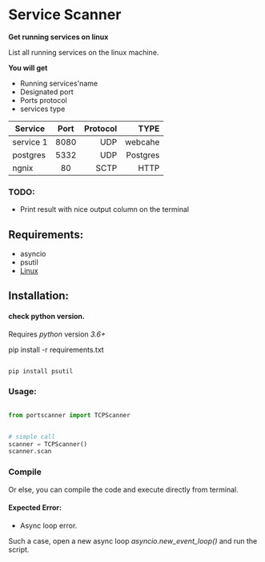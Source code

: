 # Service Scanner

**Get running services on linux**

List all running services on the linux machine. 


**You will get**

- Running services'name
- Designated port
- Ports protocol
- services type


| Service       |  Port      | Protocol | TYPE     |
| ------------- |:----------:| --------:|---------:|
| service 1     | 8080       | UDP      |webcahe   |
| postgres      | 5332       | UDP      |Postgres  |
| ngnix         | 80         | SCTP     |HTTP      |


### TODO:

- Print result with nice output column on the terminal

## Requirements: 
- asyncio
- psutil
- [Linux](https://www.linux.org/)

## Installation:

#### check python version.

Requires *python* version *3.6+*

pip install -r requirements.txt

```python

pip install psutil

```


### Usage:

```python

from portscanner import TCPScanner


# simple call
scanner = TCPScanner()
scanner.scan
   ```
   
### Compile

Or else, you can compile the code and  execute directly from terminal.


#### Expected Error:

- Async loop error.

Such a case, open a new async loop *asyncio.new_event_loop()* and run the script.
